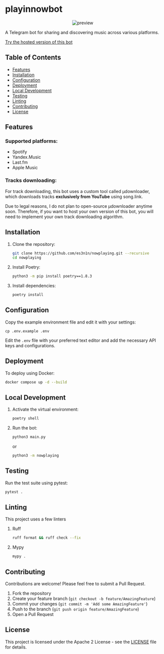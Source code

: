 # playinnowbot

<p align="center">
  <img src="https://i.imgur.com/pmBfFF0.png" alt="preview">
</p>

A Telegram bot for sharing and discovering music across various platforms.

[Try the hosted version of this bot](https://t.me/playinnowbot)

## Table of Contents
- [Features](#features)
- [Installation](#installation)
- [Configuration](#configuration)
- [Deployment](#deployment)
- [Local Development](#local-development)
- [Testing](#testing)
- [Linting](#linting)
- [Contributing](#contributing)
- [License](#license)

## Features

### Supported platforms:

* Spotify
* Yandex.Music
* Last.fm
* Apple Music

### Tracks downloading:

For track downloading, this bot uses a custom tool called µdownloader, 
which downloads tracks **exclusively from YouTube** using song.link. 

Due to legal reasons, I do not plan to open-source µdownloader anytime soon. 
Therefore, if you want to host your own version of this bot, 
you will need to implement your own track downloading algorithm.

## Installation

1. Clone the repository:
   ```bash
   git clone https://github.com/es3n1n/nowplaying.git --recursive
   cd nowplaying
   ```

2. Install Poetry:
   ```bash
   python3 -m pip install poetry==1.8.3
   ```

3. Install dependencies:
   ```bash
   poetry install
   ```

## Configuration

Copy the example environment file and edit it with your settings:

```
cp .env.example .env
```

Edit the `.env` file with your preferred text editor and add the necessary API keys and configurations.

## Deployment

To deploy using Docker:

```bash
docker compose up -d --build
```

## Local Development

1. Activate the virtual environment:
   ```bash
   poetry shell
   ```

2. Run the bot:
   ```bash
   python3 main.py
   ```
   or
   ```bash
   python3 -m nowplaying
   ```

## Testing

Run the test suite using pytest:

```bash
pytest .
```

## Linting

This project uses a few linters

1. Ruff
   ```bash
   ruff format && ruff check --fix
   ```
2. Mypy
   ```bash
   mypy .
   ```

## Contributing

Contributions are welcome! Please feel free to submit a Pull Request.

1. Fork the repository
2. Create your feature branch (`git checkout -b feature/AmazingFeature`)
3. Commit your changes (`git commit -m 'Add some AmazingFeature'`)
4. Push to the branch (`git push origin feature/AmazingFeature`)
5. Open a Pull Request

## License

This project is licensed under the Apache 2 License - see the [LICENSE](LICENSE) file for details.
